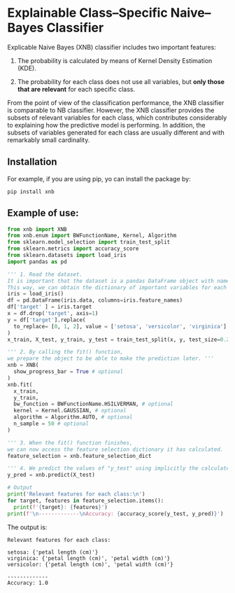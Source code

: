 # Explainable Class–Specific Naive–Bayes Classifier

Explicable Naive Bayes (XNB) classifier includes two important
features: 

1) The probability is calculated by means of Kernel Density Estimation (KDE).

2) The probability for each class does not use all variables,
but **only those that are relevant** for each specific class.

From the point of view of the classification performance,
the XNB classifier is comparable to NB classifier.
However, the XNB classifier provides the subsets of relevant variables for each class,
which contributes considerably to explaining how the predictive model is performing.
In addition, the subsets of variables generated for each class are usually different and with remarkably small cardinality.

## Installation

For example, if you are using pip, yo can install the package by:
```
pip install xnb
```

## Example of use:

```python
from xnb import XNB
from xnb.enum import BWFunctionName, Kernel, Algorithm
from sklearn.model_selection import train_test_split
from sklearn.metrics import accuracy_score
from sklearn.datasets import load_iris
import pandas as pd

''' 1. Read the dataset.
It is important that the dataset is a pandas DataFrame object with named columns.
This way, we can obtain the dictionary of important variables for each class.'''
iris = load_iris()
df = pd.DataFrame(iris.data, columns=iris.feature_names)
df['target' ] = iris.target
x = df.drop('target', axis=1)
y = df['target'].replace(
  to_replace= [0, 1, 2], value = ['setosa', 'versicolor', 'virginica']
)
x_train, X_test, y_train, y_test = train_test_split(x, y, test_size=0.20, random_state=0)

''' 2. By calling the fit() function,
we prepare the object to be able to make the prediction later. '''
xnb = XNB(
  show_progress_bar = True # optional
)
xnb.fit(
  x_train,
  y_train,
  bw_function = BWFunctionName.HSILVERMAN, # optional
  kernel = Kernel.GAUSSIAN, # optional
  algorithm = Algorithm.AUTO, # optional
  n_sample = 50 # optional
)

''' 3. When the fit() function finishes,
we can now access the feature selection dictionary it has calculated. '''
feature_selection = xnb.feature_selection_dict

''' 4. We predict the values of "y_test" using implicitly the calculated dictionary. '''
y_pred = xnb.predict(X_test)

# Output
print('Relevant features for each class:\n')
for target, features in feature_selection.items():
  print(f'{target}: {features}')
print(f'\n-------------\nAccuracy: {accuracy_score(y_test, y_pred)}')
```
The output is:
```
Relevant features for each class:

setosa: {'petal length (cm)'}
virginica: {'petal length (cm)', 'petal width (cm)'}
versicolor: {'petal length (cm)', 'petal width (cm)'}

-------------
Accuracy: 1.0
```
